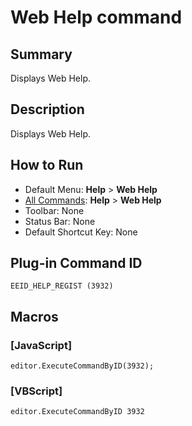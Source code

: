 # Web Help command

## Summary

Displays Web Help.

## Description

Displays Web Help.

## How to Run

- Default Menu: **Help** \> **Web Help**
- [All Commands](../tools/all_commands): **Help** >
**Web Help**
- Toolbar: None
- Status Bar: None
- Default Shortcut Key: None

## Plug-in Command ID

```
EEID_HELP_REGIST (3932)```

## Macros

### \[JavaScript\]

```
editor.ExecuteCommandByID(3932);
```

### \[VBScript\]

```
editor.ExecuteCommandByID 3932
```
